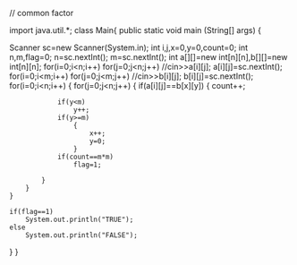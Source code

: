 // common factor

import java.util.*;
class Main{
public static void main (String[] args) {
    
Scanner sc=new Scanner(System.in);
int i,j,x=0,y=0,count=0;
    int n,m,flag=0;
    n=sc.nextInt();
    m=sc.nextInt();
    int a[][]=new int[n][n],b[][]=new int[n][n];
    for(i=0;i<n;i++)
        for(j=0;j<n;j++)
            //cin>>a[i][j];
            a[i][j]=sc.nextInt();
    for(i=0;i<m;i++)
        for(j=0;j<m;j++)
            //cin>>b[i][j];
            b[i][j]=sc.nextInt();
    for(i=0;i<n;i++)
    {
        for(j=0;j<n;j++)
        {
            if(a[i][j]==b[x][y])
            {
                count++;
       
                if(y<m)
                    y++;
                if(y>=m)
                    {
                        x++;
                        y=0;
                    }
                if(count==m*m)
                    flag=1;
                
            }
        }
    }    
        
    if(flag==1)
        System.out.println("TRUE");
    else
        System.out.println("FALSE");
 }
}
